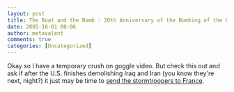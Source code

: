 ```yaml
---
layout: post
title: The Boat and the Bomb : 20th Anniversary of the Bombing of the Rainbow Warrior
date: 2005-10-01 00:06
author: metavalent
comments: true
categories: [Uncategorized]
---
```

Okay so I have a temporary crush on goggle video. But check this out and ask if after the U.S. finishes demolishing Iraq and Iran (you know they're next, night?) it just may be time to <a href="http://video.google.com/videoplay?docid=4363730934900311131&amp;q=wreck">send the stormtroopers  to France</a>.
